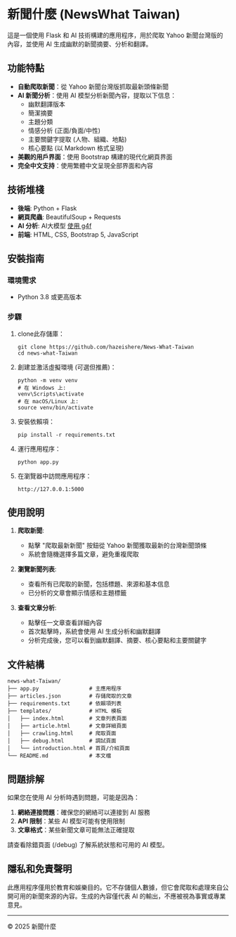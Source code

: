 # 新聞什麼 (NewsWhat Taiwan)

這是一個使用 Flask 和 AI 技術構建的應用程序，用於爬取 Yahoo 新聞台灣版的內容，並使用 AI 生成幽默的新聞摘要、分析和翻譯。

## 功能特點

- **自動爬取新聞**：從 Yahoo 新聞台灣版抓取最新頭條新聞
- **AI 新聞分析**：使用 AI 模型分析新聞內容，提取以下信息：
  - 幽默翻譯版本
  - 簡潔摘要
  - 主題分類
  - 情感分析 (正面/負面/中性)
  - 主要關鍵字提取 (人物、組織、地點)
  - 核心要點 (以 Markdown 格式呈現)
- **美觀的用戶界面**：使用 Bootstrap 構建的現代化網頁界面
- **完全中文支持**：使用繁體中文呈現全部界面和內容

## 技術堆棧

- **後端**: Python + Flask
- **網頁爬蟲**: BeautifulSoup + Requests
- **AI 分析**: AI大模型 [使用 g4f](https://github.com/xtekky/gpt4free)
- **前端**: HTML, CSS, Bootstrap 5, JavaScript

## 安裝指南

### 環境需求
- Python 3.8 或更高版本

### 步驟

1. clone此存儲庫：
   ```
   git clone https://github.com/hazeishere/News-What-Taiwan
   cd news-what-Taiwan
   ```

2. 創建並激活虛擬環境 (可選但推薦)：
   ```
   python -m venv venv
   # 在 Windows 上:
   venv\Scripts\activate
   # 在 macOS/Linux 上:
   source venv/bin/activate
   ```

3. 安裝依賴項：
   ```
   pip install -r requirements.txt
   ```

4. 運行應用程序：
   ```
   python app.py
   ```

5. 在瀏覽器中訪問應用程序：
   ```
   http://127.0.0.1:5000
   ```

## 使用說明

1. **爬取新聞**: 
   - 點擊 "爬取最新新聞" 按鈕從 Yahoo 新聞獲取最新的台灣新聞頭條
   - 系統會隨機選擇多篇文章，避免重複爬取

2. **瀏覽新聞列表**:
   - 查看所有已爬取的新聞，包括標題、來源和基本信息
   - 已分析的文章會顯示情感和主題標籤

3. **查看文章分析**:
   - 點擊任一文章查看詳細內容
   - 首次點擊時，系統會使用 AI 生成分析和幽默翻譯
   - 分析完成後，您可以看到幽默翻譯、摘要、核心要點和主要關鍵字

## 文件結構

```
news-what-Taiwan/
├── app.py                # 主應用程序
├── articles.json         # 存儲爬取的文章
├── requirements.txt      # 依賴項列表
├── templates/            # HTML 模板
│   ├── index.html        # 文章列表頁面
│   ├── article.html      # 文章詳細頁面
│   ├── crawling.html     # 爬取頁面
│   ├── debug.html        # 調試頁面
│   └── introduction.html # 首頁/介紹頁面
└── README.md             # 本文檔
```

## 問題排解

如果您在使用 AI 分析時遇到問題，可能是因為：

1. **網絡連接問題**：確保您的網絡可以連接到 AI 服務
2. **API 限制**：某些 AI 模型可能有使用限制
3. **文章格式**：某些新聞文章可能無法正確提取

請查看除錯頁面 (/debug) 了解系統狀態和可用的 AI 模型。

## 隱私和免責聲明

此應用程序僅用於教育和娛樂目的。它不存儲個人數據，但它會爬取和處理來自公開可用的新聞來源的內容。生成的內容僅代表 AI 的輸出，不應被視為事實或專業意見。

---

© 2025 新聞什麼 